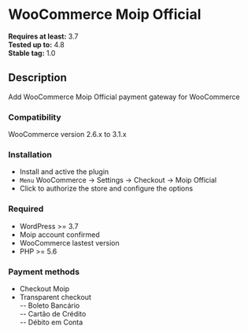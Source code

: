 # WooCommerce Moip Official

**Requires at least:** 3.7  
**Tested up to:** 4.8  
**Stable tag:** 1.0  

## Description

Add WooCommerce Moip Official payment gateway for WooCommerce

### Compatibility

WooCommerce version 2.6.x to 3.1.x

### Installation

- Install and active the plugin
- `Menu` WooCommerce -> Settings -> Checkout -> Moip Official
- Click to authorize the store and configure the options

### Required

- WordPress >= 3.7
- Moip account confirmed
- WooCommerce lastest version
- PHP >= 5.6

### Payment methods

- Checkout Moip
- Transparent checkout  
-- Boleto Bancário  
-- Cartão de Crédito  
-- Débito em Conta  